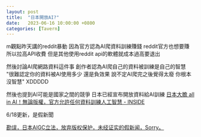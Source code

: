 ```yaml
---
layout: post
title:  "日本開放AI?"
date:   2023-06-16 10:00:00 +0800
categories: [Tavern]
---
```


m觀點昨天講的reddit暴動 因為官方認為AI爬資料訓練賺錢 reddit官方也想要賺 所以拉高API收費 但是其他使用reddit api的軟體就成本過高要退出

然後討論AI爬網路資料這件事 創作者認為AI爬自己的資料被訓練是自己的智慧  
"很難認定你的資料被AI使用多少 還是負效果  說不定AI爬完之後覺得太廢 你根本沒智慧" XDDDDD

然後也提到AI可能是國家之間的競爭 日本已經宣布開放資料給AI訓練
[日本大膽 all in AI！無論版權，官方允許任何資料訓練人工智慧 - INSIDE](https://www.inside.com.tw/article/31820-Japan-AI-copyright)

6/18更新，是假新聞

[勘误，日本AIGC立法，放弃版权保护，未经证实的假新闻，Sorry。](https://www.youtube.com/watch?v=NjvRIxQaPgM)
